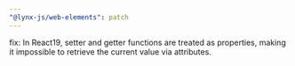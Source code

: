 ```yaml
---
"@lynx-js/web-elements": patch
---
```


fix: In React19, setter and getter functions are treated as properties, making it impossible to retrieve the current value via attributes.
